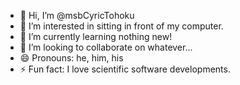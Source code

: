 - 👋 Hi, I’m @msbCyricTohoku
- 👀 I’m interested in sitting in front of my computer.
- 🌱 I’m currently learning nothing new!
- 💞️ I’m looking to collaborate on whatever...
- 😄 Pronouns: he, him, his
- ⚡ Fun fact: I love scientific software developments.

<!---
msbCyricTohoku/msbCyricTohoku is a ✨ special ✨ repository because its `README.md` (this file) appears on your GitHub profile.
You can click the Preview link to take a look at your changes.
--->
